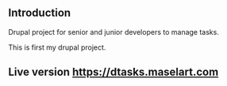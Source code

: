## Introduction

Drupal project for senior and junior developers to manage tasks.

This is first my drupal project.

## Live version https://dtasks.maselart.com
